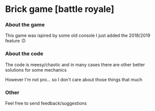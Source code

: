 # Brick game [battle royale]

### About the game
This game was ispired by some old console 
I just added the 2018/2019 feature :D

### About the code
The code is meesy/chaotic and in many cases there are other better solutions for some mechanics 

However I'm not pro... so I don't care about those things that much

### Other
Feel free to send feedback/suggestions